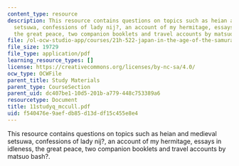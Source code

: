 ```yaml
---
content_type: resource
description: This resource contains questions on topics such as heian and medieval
  setsuwa, confessions of lady nij?, an account of my hermitage, essays in idleness,
  the great peace, two companion booklets and travel accounts by matsuo bash?.
file: /ol-ocw-studio-app/courses/21h-522-japan-in-the-age-of-the-samurai-history-and-film-fall-2006/f540476e9aefdb85d13ddf15c455e8e4_11studyq_mccull.pdf
file_size: 19729
file_type: application/pdf
learning_resource_types: []
license: https://creativecommons.org/licenses/by-nc-sa/4.0/
ocw_type: OCWFile
parent_title: Study Materials
parent_type: CourseSection
parent_uid: dc407be1-10d5-201b-a779-448c753389a6
resourcetype: Document
title: 11studyq_mccull.pdf
uid: f540476e-9aef-db85-d13d-df15c455e8e4
---
```

This resource contains questions on topics such as heian and medieval setsuwa, confessions of lady nij?, an account of my hermitage, essays in idleness, the great peace, two companion booklets and travel accounts by matsuo bash?.